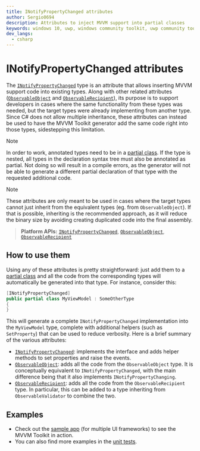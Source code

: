 ```yaml
---
title: INotifyPropertyChanged attributes
author: Sergio0694
description: Attributes to inject MVVM support into partial classes
keywords: windows 10, uwp, windows community toolkit, uwp community toolkit, uwp toolkit, mvvm, componentmodel, property changed, notification, binding, net core, net standard
dev_langs:
  - csharp
---
```


# INotifyPropertyChanged attributes

The [`INotifyPropertyChanged`](/dotnet/api/microsoft.toolkit.mvvm.componentmodel.inotifypropertychangedattribute) type is an attribute that allows inserting MVVM support code into existing types. Along with other related attributes ([`ObservableObject`](/dotnet/api/communitytoolkit.mvvm.componentmodel.ObservableObjectAttribute) and [`ObservableRecipient`](/dotnet/api/communitytoolkit.mvvm.componentmodel.ObservableRecipientdAttribute)), its purpose is to support developers in cases where the same functionality from these types was needed, but the target types were already implementing from another type. Since C# does not allow multiple inheritance, these attributes can instead be used to have the MVVM Toolkit generator add the same code right into those types, sidestepping this limitation.

> [!NOTE]
> In order to work, annotated types need to be in a [partial class](/dotnet/csharp/programming-guide/classes-and-structs/partial-classes-and-methods). If the type is nested, all types in the declaration syntax tree must also be annotated as partial. Not doing so will result in a compile errors, as the generator will not be able to generate a different partial declaration of that type with the requested additional code.

> [!NOTE]
> These attributes are only meant to be used in cases where the target types cannot just inherit from the equivalent types (eg. from `ObservableObject`). If that is possible, inheriting is the recommended approach, as it will reduce the binary size by avoiding creating duplicated code into the final assembly.

> **Platform APIs:** [`INotifyPropertyChanged`](/dotnet/api/microsoft.toolkit.mvvm.componentmodel.INotifyPropertyChangedAttribute), [`ObservableObject`](/dotnet/api/microsoft.toolkit.mvvm.componentmodel.ObservableObjectAttribute), [`ObservableRecipient`](/dotnet/api/microsoft.toolkit.mvvm.componentmodel.ObservableRecipientdAttribute)

## How to use them

Using any of these attributes is pretty straightforward: just add them to a [partial class](/dotnet/csharp/programming-guide/classes-and-structs/partial-classes-and-methods) and all the code from the corresponding types will automatically be generated into that type. For instance, consider this:

```csharp
[INotifyPropertyChanged]
public partial class MyViewModel : SomeOtherType
{    
}
```

This will generate a complete `INotifyPropertyChanged` implementation into the `MyViewModel` type, complete with additional helpers (such as `SetProperty`) that can be used to reduce verbosity. Here is a brief summary of the various attributes:
- [`INotifyPropertyChanged`](/dotnet/api/microsoft.toolkit.mvvm.componentmodel.INotifyPropertyChangedAttribute): implements the interface and adds helper methods to set properties and raise the events.
- [`ObservableObject`](/dotnet/api/microsoft.toolkit.mvvm.componentmodel.ObservableObjectAttribute): adds all the code from the `ObservableObject` type. It is conceptually equivalent to `INotifyPropertyChanged`, with the main difference being that it also implements `INotifyPropertyChanging`.
- [`ObservableRecipient`](/dotnet/api/microsoft.toolkit.mvvm.componentmodel.ObservableRecipientdAttribute): adds all the code from the `ObservableRecipient` type. In particular, this can be added to a type inheriting from `ObservableValidator` to combine the two.

## Examples

- Check out the [sample app](https://aka.ms/mvvmtoolkit/samples) (for multiple UI frameworks) to see the MVVM Toolkit in action.
- You can also find more examples in the [unit tests](https://github.com/CommunityToolkit/dotnet/tree/main/tests/CommunityToolkit.Mvvm.UnitTests).

